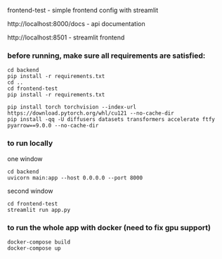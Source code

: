 frontend-test - simple frontend config with streamlit

http://localhost:8000/docs - api documentation

http://localhost:8501 - streamlit frontend


### before running, make sure all requirements are satisfied:
```
cd backend
pip install -r requirements.txt 
cd ..
cd frontend-test
pip install -r requirements.txt

pip install torch torchvision --index-url https://download.pytorch.org/whl/cu121 --no-cache-dir
pip install -qq -U diffusers datasets transformers accelerate ftfy pyarrow==9.0.0 --no-cache-dir
```


### to run locally
one window
```
cd backend
uvicorn main:app --host 0.0.0.0 --port 8000
```

second window
```
cd frontend-test
streamlit run app.py
```

### to run the whole app with docker (need to fix gpu support)
```
docker-compose build
docker-compose up
```